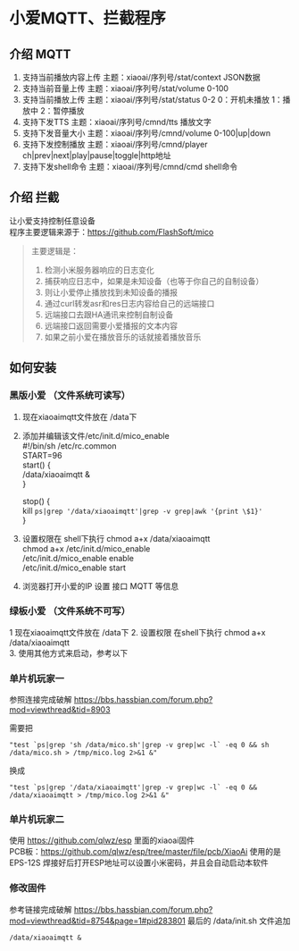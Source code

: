 # 小爱MQTT、拦截程序

## 介绍 MQTT  
1. 支持当前播放内容上传  主题：xiaoai/序列号/stat/context  JSON数据  
2. 支持当前音量上传      主题：xiaoai/序列号/stat/volume  0-100  
3. 支持当前播放上传      主题：xiaoai/序列号/stat/status  0-2  0：开机未播放 1：播放中 2：暂停播放  
4. 支持下发TTS          主题：xiaoai/序列号/cmnd/tts     播放文字  
5. 支持下发音量大小      主题：xiaoai/序列号/cmnd/volume  0-100|up|down  
6. 支持下发控制播放      主题：xiaoai/序列号/cmnd/player  ch|prev|next|play|pause|toggle|http地址  
7. 支持下发shell命令    主题：xiaoai/序列号/cmnd/cmd      shell命令
  
## 介绍 拦截  
   让小爱支持控制任意设备  
   程序主要逻辑来源于：https://github.com/FlashSoft/mico  
>    主要逻辑是：  
> 1. 检测小米服务器响应的日志变化  
> 2. 捕获响应日志中，如果是未知设备（也等于你自己的自制设备）  
> 3. 则让小爱停止播放找到未知设备的播报  
> 4. 通过curl转发asr和res日志内容给自己的远端接口  
> 5. 远端接口去跟HA通讯来控制自制设备  
> 6. 远端接口返回需要小爱播报的文本内容  
> 7. 如果之前小爱在播放音乐的话就接着播放音乐  

## 如何安装

### 黑版小爱 （文件系统可读写）
1. 现在xiaoaimqtt文件放在 /data下
2. 添加并编辑该文件/etc/init.d/mico_enable  
    #!/bin/sh /etc/rc.common  
    START=96  
    start() {  
       /data/xiaoaimqtt &  
    }  
  
    stop() {  
      kill `ps|grep '/data/xiaoaimqtt'|grep -v grep|awk '{print \$1}'`  
    }  
3. 设置权限在 shell下执行
    chmod a+x /data/xiaoaimqtt  
    chmod a+x /etc/init.d/mico_enable  
    /etc/init.d/mico_enable enable  
    /etc/init.d/mico_enable start  
4. 浏览器打开小爱的IP 设置 接口 MQTT 等信息  

### 绿板小爱 （文件系统不可写）
1  现在xiaoaimqtt文件放在 /data下
2. 设置权限 在shell下执行
    chmod a+x /data/xiaoaimqtt  
3. 使用其他方式来启动，参考以下  

### 单片机玩家一
   参照连接完成破解 https://bbs.hassbian.com/forum.php?mod=viewthread&tid=8903

   需要把  


    "test `ps|grep 'sh /data/mico.sh'|grep -v grep|wc -l` -eq 0 && sh /data/mico.sh > /tmp/mico.log 2>&1 &"  
   换成


    "test `ps|grep '/data/xiaoaimqtt'|grep -v grep|wc -l` -eq 0 && /data/xiaoaimqtt > /tmp/mico.log 2>&1 &"  
### 单片机玩家二
   使用 https://github.com/qlwz/esp 里面的xiaoai固件  
   PCB板：https://github.com/qlwz/esp/tree/master/file/pcb/XiaoAi 
   使用的是EPS-12S
   焊接好后打开ESP地址可以设置小米密码，并且会自动启动本软件

### 修改固件
   参考链接完成破解 https://bbs.hassbian.com/forum.php?mod=viewthread&tid=8754&page=1#pid283801
   最后的 /data/init.sh 文件追加  


    /data/xiaoaimqtt &

